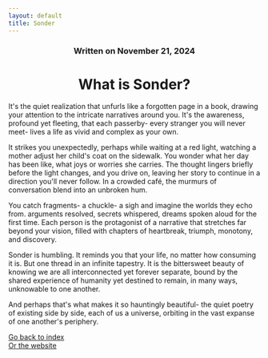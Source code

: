 ```yaml
---
layout: default
title: Sonder
---
```

### <center>Written on November 21, 2024</center>

# <center> What is Sonder? </center>  

It's the quiet realization that unfurls like a forgotten page in a book, drawing your attention to the intricate narratives around you. It's the awareness, profound yet fleeting, that each passerby- every stranger you will never meet- lives a life as vivid and complex as your own. 

It strikes you unexpectedly, perhaps while waiting at a red light, watching a mother adjust her child's coat on the sidewalk. You wonder what her day has been like, what joys or worries she carries. The thought lingers briefly before the light changes, and you drive on, leaving her story to continue in a direction you'll never follow. In a crowded café, the murmurs of conversation blend into an unbroken hum. 

You catch fragments- a chuckle- a sigh and imagine the worlds they echo from. arguments resolved, secrets whispered, dreams spoken aloud for the first time. Each person is the protagonist of a narrative that stretches far beyond your vision, filled with chapters of heartbreak, triumph, monotony, and discovery. 

Sonder is humbling. It reminds you that your life, no matter how consuming it is. But one thread in an infinite tapestry. It is the bittersweet beauty of knowing we are all interconnected yet forever separate, bound by the shared experience of humanity yet destined to remain, in many ways, unknowable to one another. 

And perhaps that's what makes it so hauntingly beautiful- the quiet poetry of existing side by side, each of us a universe, orbiting in the vast expanse of one another's periphery.  

[Go back to index](./blog-index.md)  
[Or the website](https://17hoodies.github.io/fonzi/index.html)  
